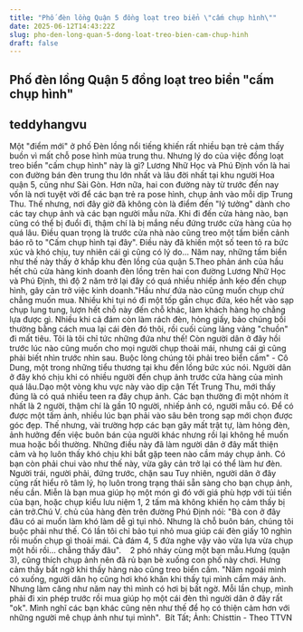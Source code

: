 ```yaml
---
title: "Phố đèn lồng Quận 5 đồng loạt treo biển \"cấm chụp hình\""
date: 2025-06-12T14:43:22Z
slug: pho-den-long-quan-5-dong-loat-treo-bien-cam-chup-hinh
draft: false
---
```


## Phố đèn lồng Quận 5 đồng loạt treo biển "cấm chụp hình"

## teddyhangvu

Một "điểm mới" ở phố Đèn lồng nổi tiếng khiến rất nhiều bạn trẻ cảm thấy buồn vì mất chỗ pose hình mùa trung thu. Nhưng lý do của việc đồng loạt treo biển "cấm chụp hình" này là gì?
Lương Nhữ Học và Phú Định vốn là hai con đường bán đèn trung thu lớn nhất và lâu đời nhất tại khu người Hoa quận 5, cũng như Sài Gòn. Hơn nữa, hai con đường này từ trước đến nay vốn là nơi tuyệt vời để các bạn trẻ ra pose hình, chụp ảnh vào mỗi dịp Trung Thu.
Thế nhưng, nơi đây giờ đã không còn là điểm đến "lý tưởng" dành cho các tay chụp ảnh và các bạn người mẫu nữa. Khi đi đến cửa hàng nào, bạn cũng có thể bị đuổi đi, thậm chí là bị mắng nếu đứng trước cửa hàng của họ quá lâu. Điều quan trọng là trước cửa nhà nào cũng treo một tấm biển cảnh báo rõ to "Cấm chụp hình tại đây". 
Điều này đã khiến một số teen tỏ ra bức xúc và khó chịu, tuy nhiên cái gì cũng có lý do...
​Năm nay, những tấm biển như thế này thấy ở khắp khu đèn lồng của quận 5.​Theo phản ánh của hầu hết chủ cửa hàng kinh doanh đèn lồng trên hai con đường Lương Nhữ Học và Phú Định, thì độ 2 năm trở lại đây có quá nhiều nhiếp ảnh kéo đến chụp hình, gây cản trở việc kinh doanh.​"Hầu như đứa nào cũng muốn chụp chứ chẳng muốn mua. Nhiều khi tụi nó đi một tốp gần chục đứa, kéo hết vào sạp chụp lung tung, lượn hết chỗ này đến chỗ khác, làm khách hàng họ chẳng lựa được gì. Nhiều khi cả đám còn làm rách đèn, hỏng giấy, bảo chúng bồi thường bằng cách mua lại cái đèn đó thôi, rồi cuối cùng lảng vảng "chuồn" đi mất tiêu.​ ​Tôi là tôi chỉ tức những đứa như thế! Còn người dân ở đây hồi trước lúc nào cũng muốn cho mọi người chụp thoải mái, nhưng cái gì cũng phải biết nhìn trước nhìn sau. Buộc lòng chúng tôi phải treo biển cấm" - Cô Dung, một trong những tiểu thương tại khu đền lồng bức xúc nói.​​ ​​Người dân ở đây khó chịu khi có nhiều người đến chụp ảnh trước cửa hàng của mình quá lâu.​Dạo một vòng khu vực này vào dịp cận Tết Trung Thu, mới thấy đúng là có quá nhiều teen ra đây chụp ảnh. Các bạn thường đi một nhóm ít nhất là 2 người, thậm chí là gần 10 người, nhiếp ảnh có, người mẫu có. ​Để có được một tấm ảnh, nhiều lúc bạn phải vào sâu bên trong sạp mới chọn được góc đẹp. Thế nhưng, vài trường hợp các bạn gây mất trật tự, làm hỏng đèn, ảnh hưởng đến việc buôn bán của người khác nhưng rồi lại không hề muốn mua hoặc bồi thường. Những điều này đã làm người dân ở đây mất thiện cảm và họ luôn thấy khó chịu khi bắt gặp teen nào cầm máy chụp ảnh.​​ ​​Có bạn còn phải chui vào như thế này, vừa gây cản trở lại có thể làm hư đèn.​​Người trái, người phải, đứng trước, chặn sau ​Tuy nhiên, người dân ở đây cũng rất hiểu rõ tâm lý, họ luôn trong trạng thái sẵn sàng cho bạn chụp ảnh, nếu cần. Miễn là bạn mua giúp họ một món gì đó với giá phù hợp với túi tiền của bạn, hoặc chụp kiểu lưu niệm 1, 2 tấm mà không khiến họ cảm thấy bị cản trở.​Chú V. chủ của hàng đèn trên đường Phú Định nói: "Bà con ở đây đâu có ai muốn làm khó làm dễ gì tụi nhỏ. Nhưng là chỗ buôn bán, chúng tôi buộc phải như thế. Có lần tôi chỉ bảo tụi nhỏ mua giúp cái đèn giấy 10 nghìn rồi muốn chụp gì thoải mái. Cả đám 4, 5 đứa nghe vậy vào vừa lựa vừa chụp một hồi rồi... chẳng thấy đâu".​​ ​​ ​​ ​​ ​​2 phó nháy cùng một bạn mẫu.​​Hưng (quận 3), cũng thích chụp ảnh nên đã rủ bạn bè xuống con phố này chơi. Hưng cảm thấy bất ngờ khi thấy hàng nào cũng treo biển cấm. "Năm ngoái mình có xuống, người dân họ cũng hơi khó khăn khi thấy tụi mình cầm máy ảnh. Nhưng làm căng như năm nay thì mình có hơi bị bất ngờ.​ ​Mỗi lần chụp, mình phải đi xin phép trước rồi mua giúp họ một cái đèn thì người dân ở đây rất "ok". Mình nghĩ các bạn khác cũng nên như thế để họ có thiện cảm hơn với những người mê chụp ảnh như tụi mình".​​ ​ ​​ ​Bít Tất; Ảnh: Chisttin - Theo TTVN​​